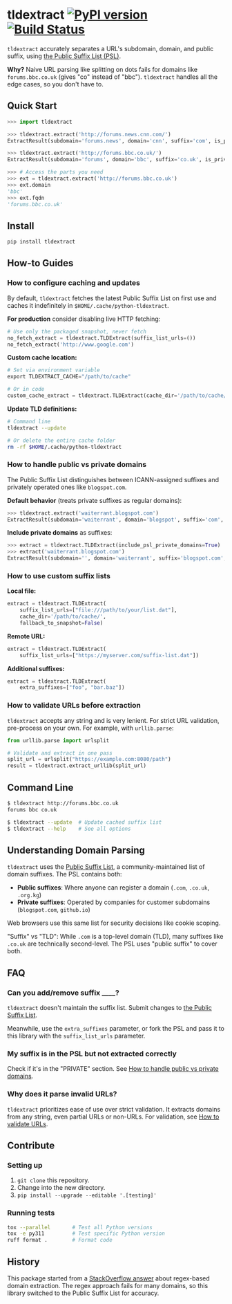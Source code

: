 # tldextract [![PyPI version](https://badge.fury.io/py/tldextract.svg)](https://badge.fury.io/py/tldextract) [![Build Status](https://github.com/john-kurkowski/tldextract/actions/workflows/ci.yml/badge.svg)](https://github.com/john-kurkowski/tldextract/actions/workflows/ci.yml)

`tldextract` accurately separates a URL's subdomain, domain, and public suffix,
using [the Public Suffix List (PSL)](https://publicsuffix.org).

**Why?** Naive URL parsing like splitting on dots fails for domains like
`forums.bbc.co.uk` (gives "co" instead of "bbc"). `tldextract` handles all the
edge cases, so you don't have to.

## Quick Start

```python
>>> import tldextract

>>> tldextract.extract('http://forums.news.cnn.com/')
ExtractResult(subdomain='forums.news', domain='cnn', suffix='com', is_private=False)

>>> tldextract.extract('http://forums.bbc.co.uk/')
ExtractResult(subdomain='forums', domain='bbc', suffix='co.uk', is_private=False)

>>> # Access the parts you need
>>> ext = tldextract.extract('http://forums.bbc.co.uk')
>>> ext.domain
'bbc'
>>> ext.fqdn
'forums.bbc.co.uk'
```

## Install

```zsh
pip install tldextract
```

## How-to Guides

### How to configure caching and updates

By default, `tldextract` fetches the latest Public Suffix List on first use and
caches it indefinitely in `$HOME/.cache/python-tldextract`.

**For production** consider disabling live HTTP fetching:

```python
# Use only the packaged snapshot, never fetch
no_fetch_extract = tldextract.TLDExtract(suffix_list_urls=())
no_fetch_extract('http://www.google.com')
```

**Custom cache location:**

```python
# Set via environment variable
export TLDEXTRACT_CACHE="/path/to/cache"

# Or in code
custom_cache_extract = tldextract.TLDExtract(cache_dir='/path/to/cache/')
```

**Update TLD definitions:**

```zsh
# Command line
tldextract --update

# Or delete the entire cache folder
rm -rf $HOME/.cache/python-tldextract
```

### How to handle public vs private domains

The Public Suffix List distinguishes between ICANN-assigned suffixes and
privately operated ones like `blogspot.com`.

**Default behavior** (treats private suffixes as regular domains):

```python
>>> tldextract.extract('waiterrant.blogspot.com')
ExtractResult(subdomain='waiterrant', domain='blogspot', suffix='com', is_private=False)
```

**Include private domains** as suffixes:

```python
>>> extract = tldextract.TLDExtract(include_psl_private_domains=True)
>>> extract('waiterrant.blogspot.com')
ExtractResult(subdomain='', domain='waiterrant', suffix='blogspot.com', is_private=True)
```

### How to use custom suffix lists

**Local file:**

```python
extract = tldextract.TLDExtract(
    suffix_list_urls=["file:///path/to/your/list.dat"],
    cache_dir='/path/to/cache/',
    fallback_to_snapshot=False)
```

**Remote URL:**

```python
extract = tldextract.TLDExtract(
    suffix_list_urls=["https://myserver.com/suffix-list.dat"])
```

**Additional suffixes:**

```python
extract = tldextract.TLDExtract(
    extra_suffixes=["foo", "bar.baz"])
```

### How to validate URLs before extraction

`tldextract` accepts any string and is very lenient. For strict URL validation,
pre-process on your own. For example, with `urllib.parse`:

```python
from urllib.parse import urlsplit

# Validate and extract in one pass
split_url = urlsplit("https://example.com:8080/path")
result = tldextract.extract_urllib(split_url)
```

## Command Line

```zsh
$ tldextract http://forums.bbc.co.uk
forums bbc co.uk

$ tldextract --update  # Update cached suffix list
$ tldextract --help    # See all options
```

## Understanding Domain Parsing

`tldextract` uses the [Public Suffix List](https://publicsuffix.org), a
community-maintained list of domain suffixes. The PSL contains both:

- **Public suffixes**: Where anyone can register a domain (`.com`, `.co.uk`,
  `.org.kg`)
- **Private suffixes**: Operated by companies for customer subdomains
  (`blogspot.com`, `github.io`)

Web browsers use this same list for security decisions like cookie scoping.

"Suffix" vs "TLD": While `.com` is a top-level domain (TLD), many suffixes like
`.co.uk` are technically second-level. The PSL uses "public suffix" to cover
both.

## FAQ

### Can you add/remove suffix \_\_\_\_?

`tldextract` doesn't maintain the suffix list. Submit changes to
[the Public Suffix List](https://publicsuffix.org/submit/).

Meanwhile, use the `extra_suffixes` parameter, or fork the PSL and pass it to
this library with the `suffix_list_urls` parameter.

### My suffix is in the PSL but not extracted correctly

Check if it's in the "PRIVATE" section. See
[How to handle public vs private domains](#how-to-handle-public-vs-private-domains).

### Why does it parse invalid URLs?

`tldextract` prioritizes ease of use over strict validation. It extracts domains
from any string, even partial URLs or non-URLs. For validation, see
[How to validate URLs](#how-to-validate-urls-before-extraction).

## Contribute

### Setting up

1. `git clone` this repository.
2. Change into the new directory.
3. `pip install --upgrade --editable '.[testing]'`

### Running tests

```zsh
tox --parallel       # Test all Python versions
tox -e py311         # Test specific Python version
ruff format .        # Format code
```

## History

This package started from a
[StackOverflow answer](http://stackoverflow.com/questions/569137/how-to-get-domain-name-from-url/569219#569219)
about regex-based domain extraction. The regex approach fails for many domains,
so this library switched to the Public Suffix List for accuracy.
